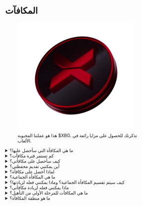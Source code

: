 # المكافآت

<figure><img src="../../.gitbook/assets/XBG_Coin_new.png" alt="" width="375"><figcaption><p>هذا هو عملتنا المحبوبة $XBG. تذكرتك للحصول على مزايا رائعة في الألعاب.</p></figcaption></figure>

<details>

<summary>ما هي المكافأة التي سأحصل عليها؟</summary>

بناءً على إجمالي نقاطك وتحقيق الأهداف الجماعية، ستحصل على مكافأة فردية بعملة $XBG، بالإضافة إلى مكافأة جماعية بعملة $XBG. جميع المكافآت مرتبطة بفترة محددة [مقيدة](rewards-test.md#how-long-are-rewards-vested).

![](../../.gitbook/assets/Rewards.png)

</details>

<details>

<summary>كم تستمر فترة مكافآت؟</summary>



</details>

<details>

<summary>كيف سأحصل على مكافأتي؟</summary>

عند انتهاء المرحلة التأهيلية أو الموسم، سيتم إرسال المكافآت إلى المحفظة التي قدمتها، بناءً على ترتيبك النهائي بعد انتهاء المسابقة. ملاحظة: جميع المكافآت مرتبطة بفترة محددة [مقيدة](rewards-test.md#how-long-are-rewards-vested).

</details>

<details>

<summary>أين يمكنني تقديم محفظتي؟</summary>



</details>

<details>

<summary>لماذا أحصل على مكافأة؟</summary>

نكافئك تقديرًا لمشاركتك النشطة ومساهمتك في توسيع مجتمع XBorg وللترويج لعملتنا $XBG.

</details>

<details>

<summary>ما هي المكافأة الجماعية؟</summary>

المكافأة الجماعية هي تجسيد لتقديرنا لجهود المشاركين الجماعية، حيث يتم تعزيز المكافآت عند تحقيق مستويات الأهداف الجماعية خلال الموسم. اعتمادًا على ترتيبك في نهاية الموسم، ستحصل على مكافأة إضافية من الصندوق الجماعي.

</details>

<details>

<summary>كيف سيتم تقسيم المكافأة الجماعية؟ وماذا يمكنني فعله لزيادتها؟</summary>

تحدد تقسيم المكافأة الجماعية بناءً على ترتيبك ويمكن زيادتها بشكل جماعي عن طريق تحقيق الأهداف الجماعية أو إكمال الإجراءات السريعة. لمزيد من المعلومات، يرجى الاطلاع على [القواعد](rules-test.md).

</details>

<details>

<summary>ماذا يمكنني فعله لزيادة مكافأتي؟</summary>

أفضل طريقة لزيادة مكافأتك هي الاستمرارية مع الانتشار الفيروسي. كلما زادت نطاقك، زاد تصعيدك في قائمة المتصدرين.

</details>

<details>

<summary>ما هي المكافآت للمرحلة الأولى من التأهيل؟</summary>

في المرحلة الأولى من التأهيل، يبلغ إجمالي المكافآت ما يصل إلى 100 ألف XBG، مع جزء مرتبط بإكمال الأهداف الجماعية بنجاح.

</details>

<details>

<summary>ما هو منطقة المكافأة؟</summary>



</details>
